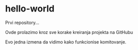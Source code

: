 # hello-world
Prvi repository...

Ovde prolazimo kroz sve korake kreiranja projekta na GitHubu

Evo jedna izmena da vidimo kako funkcionise komitovanje.  

